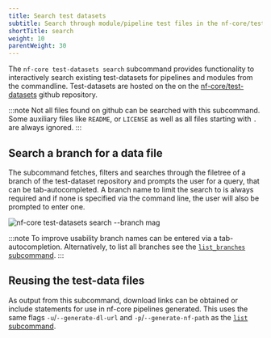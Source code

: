 ```yaml
---
title: Search test datasets
subtitle: Search through module/pipeline test files in the nf-core/test-datasets repository on github
shortTitle: search
weight: 10
parentWeight: 30
---
```


The `nf-core test-datasets search` subcommand provides functionality to interactively search existing test-datasets for pipelines and modules from the commandline.
Test-datasets are hosted on the on the [nf-core/test-datasets](https://github.com/nf-core/test-datasets/) github repository.

:::note
Not all files found on github can be searched with this subcommand.
Some auxiliary files like `README`, or `LICENSE` as well as all files starting with `.` are always ignored.
:::

## Search a branch for a data file

The subcommand fetches, filters and searches through the filetree of a branch of the test-dataset repository and prompts the user for a query, that can be tab-autocompleted.
A branch name to limit the search to is always required and if none is specified via the command line, the user will also be prompted to enter one.

![`nf-core test-datasets search --branch mag`](/images/tools/nf-core-test-datasets-search.svg)

:::note
To improve usability branch names can be entered via a tab-autocompletion. Alternatively, to list all branches see the [`list_branches` subcommand](/docs/nf-core-tools/test-datasets/list_branches).
:::

## Reusing the test-data files

As output from this subcommand, download links can be obtained or include statements for use in nf-core pipelines generated.
This uses the same flags `-u`/`--generate-dl-url` and `-p`/`--generate-nf-path` as the [`list` subcommand](/docs/nf-core-tools/test-datasets/list_branches).

